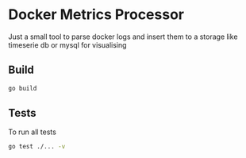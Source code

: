 # Docker Metrics Processor

Just a small tool to parse docker logs and insert them to a storage like timeserie db or mysql for visualising

## Build
```bash
go build
```

## Tests

To run all tests
```bash
go test ./... -v
```
